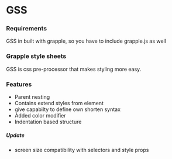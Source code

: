 # GSS

### Requirements

GSS in built with grapple, so you have to include grapple.js as well

### Grapple style sheets

GSS is css pre-processor that makes styling more easy.

### Features
 
 - Parent nesting
 - Contains extend styles from element
 - give capabilty to define own shorten syntax
 - Added color modifier
 - Indentation based structure

##### Update
 - screen size compatibility with selectors and style props
